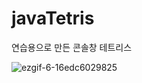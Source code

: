 # javaTetris
연습용으로 만든 콘솔창 테트리스 

![ezgif-6-16edc6029825](https://user-images.githubusercontent.com/85796402/142031295-e728334c-13aa-4d72-a71a-8f8d766f26f7.gif)
